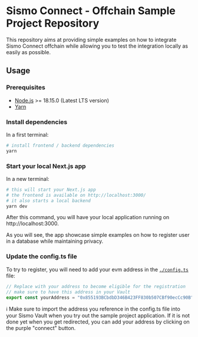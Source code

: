 # Sismo Connect - Offchain Sample Project Repository

This repository aims at providing simple examples on how to integrate Sismo Connect offchain while allowing you to test the integration locally as easily as possible.

## Usage

### Prerequisites

- [Node.js](https://nodejs.org/en/download/) >= 18.15.0 (Latest LTS version)
- [Yarn](https://classic.yarnpkg.com/en/docs/install)

### Install dependencies


In a first terminal:

```bash
# install frontend / backend dependencies
yarn
```

### Start your local Next.js app

In a new terminal:

```bash
# this will start your Next.js app
# the frontend is available on http://localhost:3000/
# it also starts a local backend
yarn dev
```

After this command, you will have your local application running on http://localhost:3000.

As you will see, the app showcase simple examples on how to register user in a database while maintaining privacy.


### Update the config.ts file

To try to register, you will need to add your evm address in the [`./config.ts`](./config.ts) file:

```typeScript
// Replace with your address to become eligible for the registration
// make sure to have this address in your Vault
export const yourAddress = "0x855193BCbdbD346B423FF830b507CBf90ecCc90B";
```

ℹ️ Make sure to import the address you reference in the config.ts file into your Sismo Vault when you try out the sample project application. If it is not done yet when you get redirected, you can add your address by clicking on the purple "connect" button.